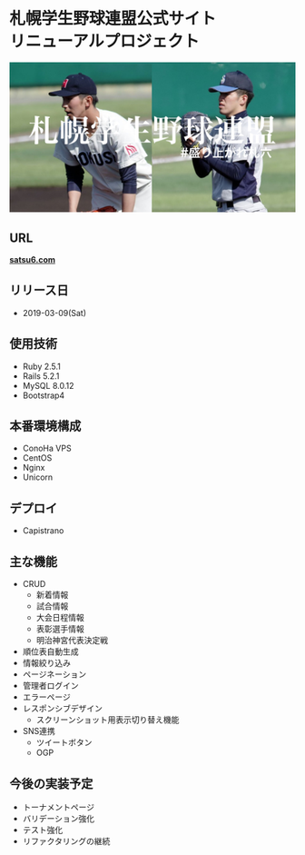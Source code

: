 # 札幌学生野球連盟公式サイト<br>リニューアルプロジェクト

![札幌学生野球連盟](app/assets/images/ogp_image.jpg)

## URL
**<a href="http://satsu6.com" target="_blank" rel="noopener">satsu6.com</a>**

## リリース日
- 2019-03-09(Sat)

## 使用技術
- Ruby 2.5.1
- Rails 5.2.1
- MySQL 8.0.12
- Bootstrap4

## 本番環境構成
- ConoHa VPS
- CentOS
- Nginx
- Unicorn

## デプロイ
- Capistrano

## 主な機能
- CRUD
    - 新着情報
    - 試合情報
    - 大会日程情報
    - 表彰選手情報
    - 明治神宮代表決定戦
- 順位表自動生成
- 情報絞り込み
- ページネーション
- 管理者ログイン
- エラーページ
- レスポンシブデザイン
    - スクリーンショット用表示切り替え機能
- SNS連携
    - ツイートボタン
    - OGP

## 今後の実装予定
- トーナメントページ
- バリデーション強化
- テスト強化
- リファクタリングの継続
